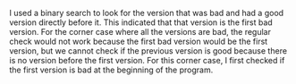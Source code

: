 I used a binary search to look for the version that was bad and had a good version directly before it. This indicated that that version is the first bad version. For the corner case where all the versions are bad, the regular check would not work because the first bad version would be the first version, but we cannot check if the previous version is good because there is no version before the first version. For this corner case, I first checked if the first version is bad at the beginning of the program.
